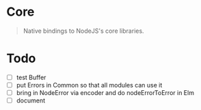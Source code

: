 # Core

> Native bindings to NodeJS's core libraries.


# Todo

- [ ] test Buffer
- [ ] put Errors in Common so that all modules can use it
- [ ] bring in NodeError via encoder and do nodeErrorToError in Elm
- [ ] document
